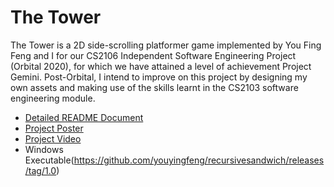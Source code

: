 # The Tower

The Tower is a 2D side-scrolling platformer game implemented by You Fing Feng and I for our CS2106 Independent Software Engineering Project (Orbital 2020), for which we have attained a level of achievement Project Gemini. Post-Orbital, I intend to improve on this project by designing my own assets and making use of the skills learnt in the CS2103 software engineering module.

- [Detailed README Document](https://docs.google.com/document/d/1WW6_1X0VommSeOCSJUUX3Dozna7qWd3olFUfxWsVnrE/edit#heading=h.ok3dqohg3psi)
- [Project Poster](https://i.ibb.co/WzFdx7z/2367.jpg)
- [Project Video](https://youtu.be/aReTBS2zsNs)
- Windows Executable(https://github.com/youyingfeng/recursivesandwich/releases/tag/1.0)
